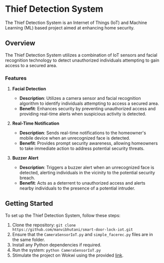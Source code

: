 # Thief Detection System

The Thief Detection System is an Internet of Things (IoT) and Machine Learning (ML) based project aimed at enhancing home security.

## Overview

The Thief Detection System utilizes a combination of IoT sensors and facial recognition technology to detect unauthorized individuals attempting to gain access to a secured area.

### Features

1. **Facial Detection**
    - **Description**: Utilizes a camera sensor and facial recognition algorithm to identify individuals attempting to access a secured area.
    - **Benefit**: Enhances security by preventing unauthorized access and providing real-time alerts when suspicious activity is detected.

2. **Real-Time Notification**
    - **Description**: Sends real-time notifications to the homeowner's mobile device when an unrecognized face is detected.
    - **Benefit**: Provides prompt security awareness, allowing homeowners to take immediate action to address potential security threats.

3. **Buzzer Alert**
    - **Description**: Triggers a buzzer alert when an unrecognized face is detected, alerting individuals in the vicinity to the potential security breach.
    - **Benefit**: Acts as a deterrent to unauthorized access and alerts nearby individuals to the presence of a potential intruder.

## Getting Started

To set up the Thief Detection System, follow these steps:

1. Clone the repository: `git clone https://github.com/manvibhutani/smart-door-lock-iot.git`
2. Ensure that the `CameraSensorIoT.py` and `simple_facerec.py` files are in the same folder.
3. Install any Python dependencies if required.
4. Run the system: `python CameraSensorIoT.py`
5. Stimulate the project on Wokwi using the provided [link](https://wokwi.com/projects/392765323872284673).
